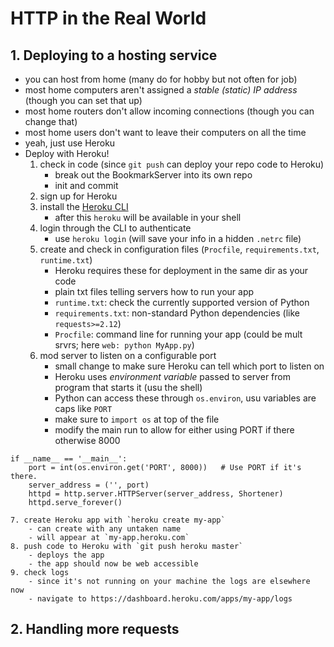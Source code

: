 # HTTP in the Real World

## 1. Deploying to a hosting service
- you can host from home (many do for hobby but not often for job)
- most home computers aren't assigned a *stable (static) IP address* (though you can set that up)
- most home routers don't allow incoming connections (though you can change that)
- most home users don't want to leave their computers on all the time
- yeah, just use Heroku
- Deploy with Heroku!
	1. check in code (since `git push` can deploy your repo code to Heroku)
		- break out the BookmarkServer into its own repo
		- init and commit
	2. sign up for Heroku
	3. install the [Heroku CLI](https://devcenter.heroku.com/articles/heroku-cli)
		- after this `heroku` will be available in your shell
	4. login through the CLI to authenticate
		- use `heroku login` (will save your info in a hidden `.netrc` file)
	5. create and check in configuration files (`Procfile`, `requirements.txt`, `runtime.txt`)
		- Heroku requires these for deployment in the same dir as your code
		- plain txt files telling servers how to run your app
		- `runtime.txt`: check the currently supported version of Python
		- `requirements.txt`: non-standard Python dependencies (like `requests>=2.12`)
		- `Procfile`: command line for running your app (could be mult srvrs; here `web: python MyApp.py`)
	6. mod server to listen on a configurable port
		- small change to make sure Heroku can tell which port to listen on
		- Heroku uses *environment variable* passed to server from program that starts it (usu the shell)
		- Python can access these through `os.environ`, usu variables are caps like `PORT`
		- make sure to `import os` at top of the file
		- modify the main run to allow for either using PORT if there otherwise 8000
```
if __name__ == '__main__':
	port = int(os.environ.get('PORT', 8000))   # Use PORT if it's there.
	server_address = ('', port)
	httpd = http.server.HTTPServer(server_address, Shortener)
	httpd.serve_forever()
```
	7. create Heroku app with `heroku create my-app`
		- can create with any untaken name
		- will appear at `my-app.heroku.com`
	8. push code to Heroku with `git push heroku master`
		- deploys the app
		- the app should now be web accessible
	9. check logs
		- since it's not running on your machine the logs are elsewhere now
		- navigate to https://dashboard.heroku.com/apps/my-app/logs


## 2. Handling more requests
